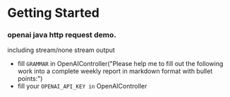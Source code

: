 # Getting Started

### openai java http request demo.

including stream/none stream output


- fill `GRAMMAR` in OpenAIController("Please help me to fill out the following work into a complete weekly report in markdown format with bullet points:")
- fill your `OPENAI_API_KEY in` OpenAIController



